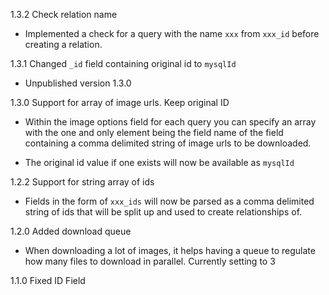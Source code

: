 1.3.2 Check relation name

  * Implemented a check for a query with the name `xxx` from `xxx_id` before creating a relation.

1.3.1 Changed `_id` field containing original id to `mysqlId`

  * Unpublished version 1.3.0

1.3.0 Support for array of image urls. Keep original ID

  * Within the image options field for each query you can specify an array with the one and only element being the field name of the field containing a comma delimited string of image urls to be downloaded.

  * The original id value if one exists will now be available as `mysqlId`

1.2.2 Support for string array of ids

  * Fields in the form of `xxx_ids` will now be parsed as a comma delimited string of ids that will be split up and used to create relationships of.

1.2.0 Added download queue

  * When downloading a lot of images, it helps having a queue to regulate how many files to download in parallel. Currently setting to 3

1.1.0 Fixed ID Field